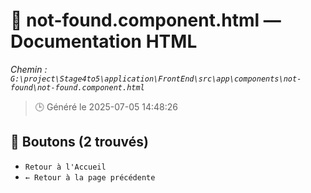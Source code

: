# 📄 not-found.component.html — Documentation HTML
*Chemin : `G:\project\Stage4to5\application\FrontEnd\src\app\components\not-found\not-found.component.html`*

> 🕒 Généré le 2025-07-05 14:48:26

## 🔘 Boutons (2 trouvés)
- `Retour à l'Accueil`
- `← Retour à la page précédente`
